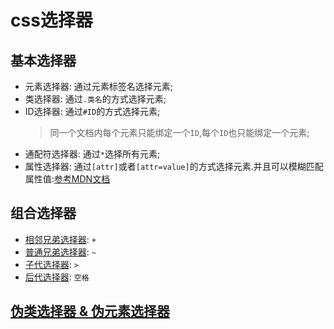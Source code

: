 # css选择器

## 基本选择器

+ 元素选择器: 通过元素标签名选择元素;
+ 类选择器: 通过```.类名```的方式选择元素;
+ ID选择器: 通过```#ID```的方式选择元素;
  > 同一个文档内每个元素只能绑定一个```ID```,每个```ID```也只能绑定一个元素;
+ 通配符选择器: 通过```*```选择所有元素;
+ 属性选择器: 通过```[attr]```或者```[attr=value]```的方式选择元素.并且可以模糊匹配属性值:[参考MDN文档](https://developer.mozilla.org/zh-CN/docs/Web/CSS/Attribute_selectors)

## 组合选择器

+ [相邻兄弟选择器](https://developer.mozilla.org/zh-CN/docs/Web/CSS/Adjacent_sibling_combinator): ```+```
+ [普通兄弟选择器](https://developer.mozilla.org/zh-CN/docs/Web/CSS/General_sibling_combinator): ```~```
+ [子代选择器](https://developer.mozilla.org/zh-CN/docs/Web/CSS/Child_combinator): ```>```
+ [后代选择器](https://developer.mozilla.org/zh-CN/docs/Web/CSS/Descendant_combinator): ```空格```

## [伪类选择器 & 伪元素选择器](https://developer.mozilla.org/zh-CN/docs/Web/CSS/Reference#%E9%80%89%E6%8B%A9%E5%99%A8)
